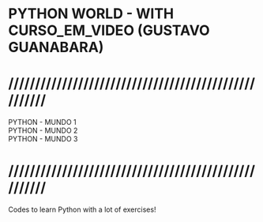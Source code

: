 # PYTHON WORLD - WITH CURSO_EM_VIDEO (GUSTAVO GUANABARA)
#  /////////////////////////////////////////////////////
PYTHON - MUNDO 1
<br>
PYTHON - MUNDO 2
<br>
PYTHON - MUNDO 3
#  /////////////////////////////////////////////////////
Codes to learn Python with a lot of exercises!
